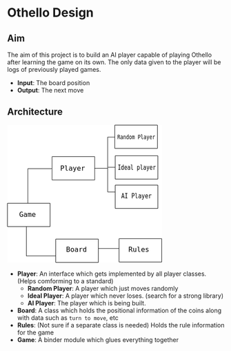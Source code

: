 # Othello Design

## Aim

The aim of this project is to build an AI player capable of playing Othello after learning the game on its own. The only data given to the player will be logs of previously played games.

* **Input**: The board position
* **Output**: The next move

## Architecture

![Othello Architecture](./res/architecture.png?raw=true)

* **Player**: An interface which gets implemented by all player classes. (Helps comforming to a standard)
	- **Random Player**: A player which just moves randomly
	- **Ideal Player**: A player which never loses. (search for a strong library)
	- **AI Player**: The player which is being built.
* **Board**: A class which holds the positional information of the coins along with data such as `turn to move`, etc
* **Rules**: (Not sure if a separate class is needed) Holds the rule information for the game
* **Game**: A binder module which glues everything together
